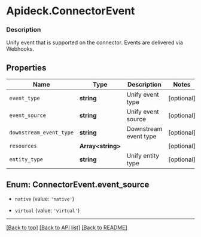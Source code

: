 # Apideck.ConnectorEvent

### Description

Unify event that is supported on the connector. Events are delivered via Webhooks.

## Properties
Name | Type | Description | Notes
------------ | ------------- | ------------- | -------------
`event_type` | **string** | Unify event type | [optional] 
`event_source` | **string** | Unify event source | [optional] 
`downstream_event_type` | **string** | Downstream event type | [optional] 
`resources` | **Array&lt;string&gt;** |  | [optional] 
`entity_type` | **string** | Unify entity type | [optional] 





<a name="ConnectorEventEventSource"></a>
## Enum: ConnectorEvent.event_source


* `native` (value: `'native'`)

* `virtual` (value: `'virtual'`)




---

[[Back to top]](#) [[Back to API list]](../../../../README.md#documentation-for-api-endpoints) [[Back to README]](../../../../README.md)


